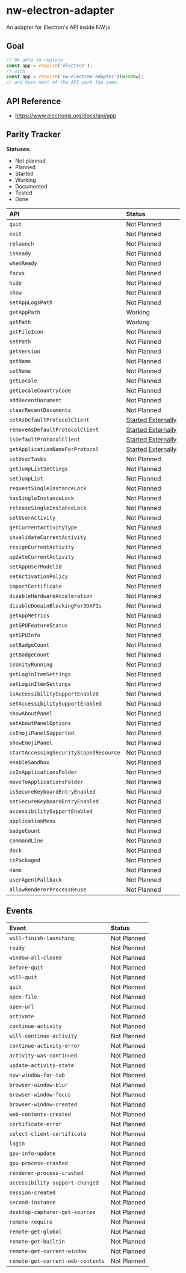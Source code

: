 # nw-electron-adapter

An adapter for Electron's API inside NW.js


## Goal

```js
// Be able to replace
const app = require('electron');
// with
const app = require('nw-electron-adapter')(window);
// and have most of the API work the same.
```

## API Reference

* https://www.electronjs.org/docs/api/app

## Parity Tracker

**Statuses:**

* Not planned
* Planned
* Started
* Working
* Documented
* Tested
* Done


**API**                                | **Status**
:--                                    | :--
`quit`                                 | Not Planned
`exit`                                 | Not Planned
`relaunch`                             | Not Planned
`isReady`                              | Not Planned
`whenReady`                            | Not Planned
`focus`                                | Not Planned
`hide`                                 | Not Planned
`show`                                 | Not Planned
`setAppLogsPath`                       | Not Planned
`getAppPath`                           | Working
`getPath`                              | Working
`getFileIcon`                          | Not Planned
`setPath`                              | Not Planned
`getVersion`                           | Not Planned
`getName`                              | Not Planned
`setName`                              | Not Planned
`getLocale`                            | Not Planned
`getLocaleCountryCode`                 | Not Planned
`addRecentDocument`                    | Not Planned
`clearRecentDocuments`                 | Not Planned
`setAsDefaultProtocolClient`           | [Started Externally](https://github.com/nwutils/node-default-application-protocol)
`removeAsDefaultProtocolClient`        | [Started Externally](https://github.com/nwutils/node-default-application-protocol)
`isDefaultProtocolClient`              | [Started Externally](https://github.com/nwutils/node-default-application-protocol)
`getApplicationNameForProtocol`        | [Started Externally](https://github.com/nwutils/node-default-application-protocol)
`setUserTasks`                         | Not Planned
`getJumpListSettings`                  | Not Planned
`setJumpList`                          | Not Planned
`requestSingleInstanceLock`            | Not Planned
`hasSingleInstanceLock`                | Not Planned
`releaseSingleInstanceLock`            | Not Planned
`setUserActivity`                      | Not Planned
`getCurrentActivityType`               | Not Planned
`invalidateCurrentActivity`            | Not Planned
`resignCurrentActivity`                | Not Planned
`updateCurrentActivity`                | Not Planned
`setAppUserModelId`                    | Not Planned
`setActivationPolicy`                  | Not Planned
`importCertificate`                    | Not Planned
`disableHardwareAcceleration`          | Not Planned
`disableDomainBlockingFor3DAPIs`       | Not Planned
`getAppMetrics`                        | Not Planned
`getGPUFeatureStatus`                  | Not Planned
`getGPUInfo`                           | Not Planned
`setBadgeCount`                        | Not Planned
`getBadgeCount`                        | Not Planned
`isUnityRunning`                       | Not Planned
`getLoginItemSettings`                 | Not Planned
`setLoginItemSettings`                 | Not Planned
`isAccessibilitySupportEnabled`        | Not Planned
`setAccessibilitySupportEnabled`       | Not Planned
`showAboutPanel`                       | Not Planned
`setAboutPanelOptions`                 | Not Planned
`isEmojiPanelSupported`                | Not Planned
`showEmojiPanel`                       | Not Planned
`startAccessingSecurityScopedResource` | Not Planned
`enableSandbox`                        | Not Planned
`isInApplicationsFolder`               | Not Planned
`moveToApplicationsFolder`             | Not Planned
`isSecureKeyboardEntryEnabled`         | Not Planned
`setSecureKeyboardEntryEnabled`        | Not Planned
`accessibilitySupportEnabled`          | Not Planned
`applicationMenu`                      | Not Planned
`badgeCount`                           | Not Planned
`commandLine`                          | Not Planned
`dock`                                 | Not Planned
`isPackaged`                           | Not Planned
`name`                                 | Not Planned
`userAgentFallback`                    | Not Planned
`allowRendererProcessReuse`            | Not Planned





## Events

Event                                  | Status
:--                                    | :--
`will-finish-launching`                | Not Planned
`ready`                                | Not Planned
`window-all-closed`                    | Not Planned
`before-quit`                          | Not Planned
`will-quit`                            | Not Planned
`quit`                                 | Not Planned
`open-file`                            | Not Planned
`open-url`                             | Not Planned
`activate`                             | Not Planned
`continue-activity`                    | Not Planned
`will-continue-activity`               | Not Planned
`continue-activity-error`              | Not Planned
`activity-was-continued`               | Not Planned
`update-activity-state`                | Not Planned
`new-window-for-tab`                   | Not Planned
`browser-window-blur`                  | Not Planned
`browser-window-focus`                 | Not Planned
`browser-window-created`               | Not Planned
`web-contents-created`                 | Not Planned
`certificate-error`                    | Not Planned
`select-client-certificate`            | Not Planned
`login`                                | Not Planned
`gpu-info-update`                      | Not Planned
`gpu-process-crashed`                  | Not Planned
`renderer-process-crashed`             | Not Planned
`accessibility-support-changed`        | Not Planned
`session-created`                      | Not Planned
`second-instance`                      | Not Planned
`desktop-capturer-get-sources`         | Not Planned
`remote-require`                       | Not Planned
`remote-get-global`                    | Not Planned
`remote-get-builtin`                   | Not Planned
`remote-get-current-window`            | Not Planned
`remote-get-current-web-contents`      | Not Planned
